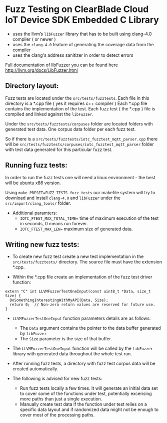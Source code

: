 # Fuzz Testing on ClearBlade Cloud IoT Device SDK Embedded C Library

- uses the llvm’s ```libFuzzer``` library that has to be built using clang-4.0 compiler ( or newer )
- uses the ```clang-4.0``` feature of generating the coverage data from the compiler
- uses the clang's address sanitizer in order to detect errors

Full documentation of libFuzzer you can be found here http://llvm.org/docs/LibFuzzer.html

## Directory layout:

Fuzz tests are located under the ```src/tests/fuzztests```. Each file in this directory is a \*.cpp file ( yes it requires c++ compiler ) Each \*.cpp file contains the implementation of the test. Each fuzz test ( the \*.cpp ) file is compiled and linked against the ```libFuzzer```.

Under the ```src/tests/fuzztests/corpuses``` folder are located folders with generated test data. One corpus data folder per each fuzz test.

So if there is a ```src/tests/fuzztests/iotc_fuzztest_mqtt_parser.cpp``` there will be ```src/tests/fuzztests/corpuses/iotc_fuzztest_mqtt_parser``` folder with test data generated for this particular fuzz test.

## Running fuzz tests:

In order to run the fuzz tests one will need a linux environment - the best will be ubuntu x86 version.

Using ```make PRESET=FUZZ_TESTS fuzz_tests``` our makefile system will try to download and install ```clang-4.0``` and ```libFuzzer``` under the ```src/import/clang_tools/``` folder.

* Additional paramters:
    * ```IOTC_FTEST_MAX_TOTAL_TIME=``` time of maximum execution of the test in seconds, 0 means run forever.
    * ```IOTC_FTEST_MAX_LEN=``` maximum size of generated data.

## Writing new fuzz tests:

* To create new fuzz test create a new test implementation in the ```src/tests/fuzztests/``` directory.  The source file must have the extension \*.cpp.

* Within the \*.cpp file create an implementation of the fuzz test driver function:

```
extern "C" int LLVMFuzzerTestOneInput(const uint8_t *Data, size_t Size) {
  DoSomethingInterestingWithMyAPI(Data, Size);
  return 0;  // Non-zero return values are reserved for future use.
}
```

* ```LLVMFuzzerTestOneInput``` function parameters details are as follows:
    * The ```Data``` argument contains the pointer to the data buffer generated by ```libFuzzer```
    * The ```Size``` parameter is the size of that buffer.
* The ```LLVMFuzzerTestOneInput``` function will be called by the ```libFuzzer``` library with generated data throughout the whole test run.


* After running fuzz tests, a directory with fuzz test corpus data will be created automatically.


* The following is advised for new fuzz tests:
    * Run fuzz tests locally a few times. It will generate an initial data set to cover some of the functions under test, potentially excerising more paths than just a single execution.
    * Manually create test data if the function under test relies on a specific data layout and if randomized data might not be enough to cover most of the processing paths.

